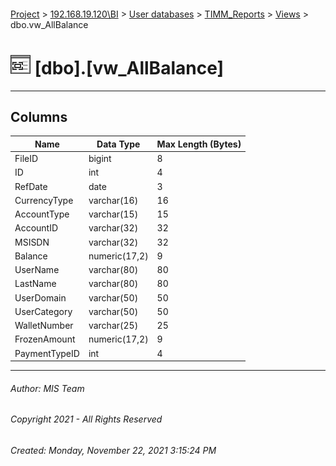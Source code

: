 #### 

[Project](../../../../index.md) > [192.168.19.120\\BI](../../../index.md) > [User databases](../../index.md) > [TIMM_Reports](../index.md) > [Views](Views.md) > dbo.vw_AllBalance

# ![Views](../../../../Images/View32.png) [dbo].[vw_AllBalance]

---

## <a name="#columns"></a>Columns

| Name | Data Type | Max Length (Bytes) |
|---|---|---|
| FileID | bigint | 8 |
| ID | int | 4 |
| RefDate | date | 3 |
| CurrencyType | varchar(16) | 16 |
| AccountType | varchar(15) | 15 |
| AccountID | varchar(32) | 32 |
| MSISDN | varchar(32) | 32 |
| Balance | numeric(17,2) | 9 |
| UserName | varchar(80) | 80 |
| LastName | varchar(80) | 80 |
| UserDomain | varchar(50) | 50 |
| UserCategory | varchar(50) | 50 |
| WalletNumber | varchar(25) | 25 |
| FrozenAmount | numeric(17,2) | 9 |
| PaymentTypeID | int | 4 |


---

###### Author:  MIS Team

###### Copyright 2021 - All Rights Reserved

###### Created: Monday, November 22, 2021 3:15:24 PM

